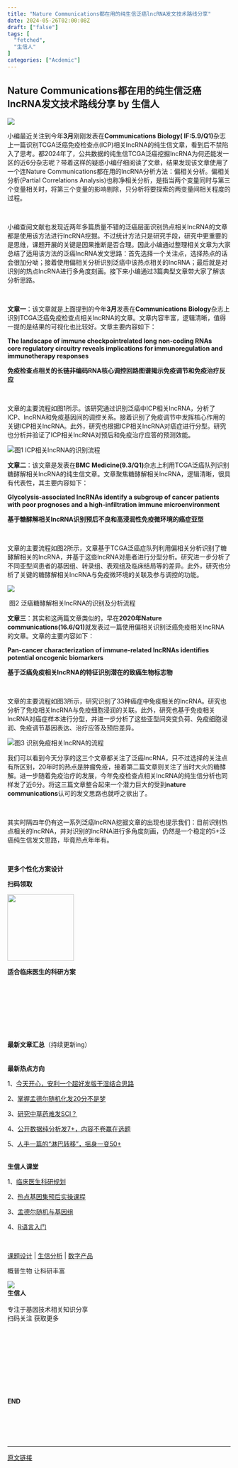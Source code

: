 ```yaml
---
title: "Nature Communications都在用的纯生信泛癌lncRNA发文技术路线分享"
date: 2024-05-26T02:00:08Z
draft: ["false"]
tags: [
  "fetched",
  "生信人"
]
categories: ["Acdemic"]
---
```

Nature Communications都在用的纯生信泛癌lncRNA发文技术路线分享 by 生信人
------
<div><p><img data-galleryid="" data-imgfileid="503745034" data-ratio="0.3274582560296846" data-src="https://mmbiz.qpic.cn/mmbiz_gif/N3X4LBoaQjU9abk37Q6pRd9QUqmbgwBYMLh9SImibmH2QJhYav5XWHhgxw9GuyLIXqOmyasZ5njzHdvEreJazxg/640?wx_fmt=gif&amp;from=appmsg" data-type="gif" data-w="1078" src="https://mmbiz.qpic.cn/mmbiz_gif/N3X4LBoaQjU9abk37Q6pRd9QUqmbgwBYMLh9SImibmH2QJhYav5XWHhgxw9GuyLIXqOmyasZ5njzHdvEreJazxg/640?wx_fmt=gif&amp;from=appmsg"></p><p><span>小编最近关注到今年<span><strong><span>3</span>月</strong></span>刚刚发表在<span><strong><span>Communications Biology( IF:5.9/Q1)</span></strong></span>杂志上一篇识别<span>TCGA</span>泛癌免疫检查点<span>(ICP)</span>相关<span>lncRNA</span>的纯生信文章，看到后不禁陷入了思考。都<span>2024</span>年了，公共数据的纯生信<span>TCGA</span>泛癌挖掘<span>lncRNA</span>为何还能发一区的近<span>6</span>分杂志呢？带着这样的疑惑小编仔细阅读了文章，</span><span>结果发现该文章使用了一个连<span>Nature Communications</span>都在用的<span>lncRNA</span>分析方法：偏相关分析。</span><span>偏相关分析<span>(Partial Correlations Analysis)</span>也称净相关分析，是指当两个变量同时与第三个变量相关时，将第三个变量的影响剔除，只分析将要探索的两变量间相关程度的过程。</span><br></p><p><br></p><p><span><span>小编查阅文献也发现近两年多篇质量不错的泛癌层面识别热点相关</span><span>lncRNA</span><span>的文章都是使用该方法进行</span><span>lncRNA</span><span>挖掘。不过</span></span><span>统计方法只是研究手段，研究中更重要的是思维，课题开展的关键是因果推断是否合理。</span><span><span>因此小编通过整理相关文章为大家总结了适用该方法的泛癌</span><span>lncRNA</span><span>发文思路：</span></span><span>首先选择一个关注点，选择热点的话会很加分呦；接着使用偏相关分析识别泛癌中该热点相关的lncRNA；最后就是对识别的热点lncRNA进行多角度刻画。</span><span><span>接下来小编通过</span><span>3</span><span>篇典型文章带大家了解该分析思路。</span><p></p></span></p><p><span><strong><span><br></span></strong></span></p><p><span><strong><span>文章一</span></strong><span><span>：该文章就是上面提到的今年</span><span><strong><span>3</span><span>月</span></strong></span><span>发表在</span><span><strong><span>Communications Biology</span></strong></span><span>杂志上识别</span><span>TCGA</span><span>泛癌免疫检查点相关</span><span>lncRNA</span><span>的文章。文章内容丰富，逻辑清晰，值得一提的是结果的可视化也比较好。文章主要内容如下：</span></span><span><p></p></span></span></p><p><strong><span><span>The landscape of immune checkpointrelated long non-coding RNAs core</span><span> </span><span>regulatory circuitry reveals implications</span><span> </span><span>for immunoregulation and immunotherapy</span><span> </span><span>responses</span><span><p></p></span></span></strong></p><p><span><strong><span><span>免疫检查点相关的长链非编码</span><span>RNA</span><span>核心调控回路图谱揭示免疫调节和免疫治疗反应</span></span></strong></span><strong><span></span></strong><br></p><p><span><br></span></p><p><span><span>文章的主要流程如图</span><span>1</span><span>所示。该研究通过</span></span><span>识别泛癌中ICP相关lncRNA，分析了ICP、lncRNA和免疫基因间的调控关系。</span><span><span>接着识别了免疫调节中发挥核心作用的关键</span><span>ICP</span><span>相关</span><span>lncRNA</span><span>。此外，研究也根据</span><span>ICP</span><span>相关</span><span>lncRNA</span><span>对癌症进行分型。研究也分析并验证了</span><span>ICP</span><span>相关</span><span>lncRNA</span><span>对预后和免疫治疗应答的预测效能。</span></span></p><p><img data-galleryid="" data-imgfileid="503746220" data-ratio="0.9074074074074074" data-s="300,640" data-src="https://mmbiz.qpic.cn/mmbiz_png/N3X4LBoaQjVR0yG2icxy4FnktIuwVsgx4pFxjmN6Iq0lt8dVeHBVy9Ljn0cvBmrbFJ0fMXicr3IP67e4xCtAIUfQ/640?wx_fmt=png&amp;from=appmsg" data-type="png" data-w="1080" src="https://mmbiz.qpic.cn/mmbiz_png/N3X4LBoaQjVR0yG2icxy4FnktIuwVsgx4pFxjmN6Iq0lt8dVeHBVy9Ljn0cvBmrbFJ0fMXicr3IP67e4xCtAIUfQ/640?wx_fmt=png&amp;from=appmsg"><span>图</span><span>1 ICP</span><span>相关</span><span>lncRNA</span><span>的识别流程</span></p><p><span><strong><span>文章二</span></strong><span><span>：该文章是发表在</span><span><strong><span>BMC Medicine(9.3/Q1)</span></strong></span><span>杂志上利用</span><span>TCGA</span><span>泛癌队列识别糖酵解相关</span><span>lncRNA</span><span>的纯生信文章。文章聚焦糖酵解相关</span><span>lncRNA</span><span>，逻辑清晰，很具有代表性，其主要内容如下：</span><p></p></span></span></p><p><strong><span>Glycolysis-associated lncRNAs identify a subgroup of cancer patients with poor prognoses and a high-infiltration immune microenvironment<p></p></span></strong></p><p><strong><span><span>基于</span><span><span>糖酵解相关</span>lnc</span><span><span>RNA</span><span>识别</span>预后不良和高浸润性免疫微环境的癌症亚型</span></span></strong><span><strong><span></span></strong><strong><span><p></p></span></strong></span></p><p><span><br></span></p><p><span><span>文章的主要流程如图</span><span>2</span><span>所示，文章</span></span><span>基于TCGA泛癌症队列利用偏相关分析识别了糖酵解相关的lncRNA，并基于这些lncRNA对患者进行分型分析。</span><span><span>研究进一步分析了不同亚型间患者的基因组、转录组、表观组及临床结局等的差异。此外，研究也分析了关键的糖酵解相关</span><span>lncRNA</span><span>与免疫微环境的关联及参与调控的功能。</span><p></p></span></p><p><img data-galleryid="" data-imgfileid="503746221" data-ratio="0.7333333333333333" data-s="300,640" data-src="https://mmbiz.qpic.cn/mmbiz_png/N3X4LBoaQjVR0yG2icxy4FnktIuwVsgx4iakBH83CuyksSV7ml6yapwDhuGXZuvzkrsQTSogagh3L3AlCoF2yTmQ/640?wx_fmt=png&amp;from=appmsg" data-type="png" data-w="1080" src="https://mmbiz.qpic.cn/mmbiz_png/N3X4LBoaQjVR0yG2icxy4FnktIuwVsgx4iakBH83CuyksSV7ml6yapwDhuGXZuvzkrsQTSogagh3L3AlCoF2yTmQ/640?wx_fmt=png&amp;from=appmsg"></p><p> <span><span>图</span><span>2 </span><span>泛癌糖酵解相关</span><span>lncRNA</span><span>的识别及分析流程</span></span></p><p><span><strong><span>文章三</span></strong><span><span>：其实和这两篇文章类似的，早在</span><span><strong><span>2020</span><span>年</span><span>Nature communications(16.6/Q1)</span></strong></span><span>就发表过一篇使用偏相关识别泛癌免疫相关</span><span>lncRNA</span><span>的文章。文章的主要内容如下：</span><p></p></span></span></p><p><span><strong><span>Pan-cancer characterization of immune-related lncRNAs identifies potential oncogenic biomarkers<p></p></span></strong></span></p><p><span><strong><span><span>基于泛癌</span><span><span>免疫相关</span>lncRNA</span><span>的特征识别潜在的致癌生物标志物</span></span></strong></span><span><strong><span></span></strong><strong><span><p></p></span></strong></span></p><p><span><br></span></p><p><span><span>文章的主要流程如图</span><span>3</span><span>所示，</span></span><span>研究识别了33种癌症中免疫相关的lncRNA。</span><span><span>研究也分析了免疫相关</span><span>lncRNA</span><span>与免疫细胞浸润的关联。此外，研究也基于免疫相关</span><span>lncRNA</span><span>对癌症样本进行分型，并进一步分析了这些亚型间突变负荷、免疫细胞浸润、免疫调节基因表达、治疗应答及预后差异。</span></span></p><p><img data-galleryid="" data-imgfileid="503746222" data-ratio="0.6611111111111111" data-s="300,640" data-src="https://mmbiz.qpic.cn/mmbiz_png/N3X4LBoaQjVR0yG2icxy4FnktIuwVsgx4hFkIPq4XFXOJLaR5DjFomgLFRXG62WFibgxgsg2qCowAZy3xDJvysLA/640?wx_fmt=png&amp;from=appmsg" data-type="png" data-w="1080" src="https://mmbiz.qpic.cn/mmbiz_png/N3X4LBoaQjVR0yG2icxy4FnktIuwVsgx4hFkIPq4XFXOJLaR5DjFomgLFRXG62WFibgxgsg2qCowAZy3xDJvysLA/640?wx_fmt=png&amp;from=appmsg"><span>图</span><span>3 </span><span>识别免疫相关</span><span>lncRNA</span><span>的流程</span></p><p><span><span><span>我们可以看到今天分享的这三个文章都关注了泛癌</span><span>lncRNA</span><span>，只不过选择的关注点有所区别，</span><span>20</span><span>年时的热点是肿瘤免疫，接着第二篇文章则关注了当时大火的糖酵解。进一步随着免疫治疗的发展，今年免疫检查点相关</span><span>lncRNA</span><span>的纯生信分析也同样发了近</span><span>6</span><span>分。将这三篇文章整合起来一个潜力巨大的受到</span><span><strong><span>nature communications</span></strong></span><span>认可的发文思路也就呼之欲出了。</span></span><span><p></p></span></span></p><p><span><br></span></p><p><span><span>其实时隔四年仍有这一系列泛癌</span><span>lncRNA</span><span>挖掘文章的出现也提示我们：</span></span><span>目前识别热点相关的lncRNA，并对识别的lncRNA进行多角度刻画，仍然是一个稳定的5+泛癌纯生信发文思路，毕竟热点年年有。</span><span><p></p></span></p><section data-role="paragraph"><p><br></p></section><section data-tools="135编辑器" data-id="125617" data-color="#00259f"><section><section><section><section data-role="paragraph"><p><span><strong>更多个性化方案设计</strong></span></p><p><span><strong>扫码领取</strong></span></p><p><img data-imgfileid="503746218" data-ratio="1" data-src="https://mmbiz.qpic.cn/mmbiz_png/N3X4LBoaQjVR0yG2icxy4FnktIuwVsgx4sUBxNibDeWrMTbtNcjVamx9894RWDQ2IgXjKEVA5NUVFzxGs9FkYoFQ/640?wx_fmt=png&amp;from=appmsg" data-type="png" data-w="512" data-width="150px" width="150" src="https://mmbiz.qpic.cn/mmbiz_png/N3X4LBoaQjVR0yG2icxy4FnktIuwVsgx4sUBxNibDeWrMTbtNcjVamx9894RWDQ2IgXjKEVA5NUVFzxGs9FkYoFQ/640?wx_fmt=png&amp;from=appmsg"></p><p><strong>适合临床医生的科研方案</strong></p></section><section data-role="paragraph"><p><br></p></section></section></section></section></section><section data-role="paragraph"><p><br></p><section data-tools="135编辑器" data-id="136209" data-color="#00259f"><section><section><section><section><section><section><br></section><section><br></section></section><section><section><br></section><section><br></section></section></section><section><strong>最新文章汇总</strong><span>（持续更新ing）</span></section></section><section data-width="100%"><br></section></section><section><section><section><section><br></section></section><section data-width="100%"><section><span><strong data-brushtype="text"><strong><span>最新热点方向</span></strong></strong></span></section></section></section><section><section data-autoskip="1"><p><span>1、<a target="_blank" href="http://mp.weixin.qq.com/s?__biz=MzA5NjU5NjQ4MA==&amp;mid=2651229281&amp;idx=2&amp;sn=7f80405e8d2b40aa69f2658e9da9183d&amp;chksm=8b5f8b0ebc28021849b172672cd4fc89309f4997537ad283f9a47dff119e2af19c3c4f2e4f92&amp;scene=21#wechat_redirect" textvalue="今天开心，安利一个超好发版干湿结合思路" linktype="text" imgurl="" imgdata="null" data-itemshowtype="0" tab="innerlink" data-linktype="2">今天开心，安利一个超好发版干湿结合思路</a></span></p><p><span>2、</span><a target="_blank" href="http://mp.weixin.qq.com/s?__biz=MzA5NjU5NjQ4MA==&amp;mid=2651229282&amp;idx=4&amp;sn=60bbb2c5ae38b362ff1a7e5a8e80bf3c&amp;chksm=8b5f8b0dbc28021bb15e7b948b1ec5d06a2c60388b00fd50368948e8d0ce5ffca2335ab75ff8&amp;scene=21#wechat_redirect" textvalue="掌握孟德尔随机化发20分不是梦" linktype="text" imgurl="" imgdata="null" data-itemshowtype="0" tab="innerlink" data-linktype="2">掌握孟德尔随机化发20分不是梦</a></p><p><span>3、</span><a target="_blank" href="http://mp.weixin.qq.com/s?__biz=MzA5NjU5NjQ4MA==&amp;mid=2651229280&amp;idx=1&amp;sn=eca04f7905098b44749e53c5cebe0076&amp;chksm=8b5f8b0fbc280219f1ebcdde8ce58d0993965baaf01d05461882d08bbf07ae2eef8242d1f242&amp;scene=21#wechat_redirect" textvalue="研究中草药难发SCI？" linktype="text" imgurl="" imgdata="null" data-itemshowtype="0" tab="innerlink" data-linktype="2">研究中草药难发SCI？</a></p><p><span>4、</span><a target="_blank" href="http://mp.weixin.qq.com/s?__biz=MzA5NjU5NjQ4MA==&amp;mid=2651229264&amp;idx=6&amp;sn=fe295c172ae11bff98867fb5e83264aa&amp;chksm=8b5f8b3fbc2802290a72d4c5d3bfe2c82e7d53d90c781b42cc0c02ea3c8acecc2de2e6b6551d&amp;scene=21#wechat_redirect" textvalue="公开数据纯分析发7+，内容不卷赢在选题" linktype="text" imgurl="" imgdata="null" data-itemshowtype="0" tab="innerlink" data-linktype="2">公开数据纯分析发7+，内容不卷赢在选题</a></p><p><span>5、</span><a target="_blank" href="http://mp.weixin.qq.com/s?__biz=MzA5NjU5NjQ4MA==&amp;mid=2651229264&amp;idx=2&amp;sn=9154686fece39cb6a3d1072a06aac041&amp;chksm=8b5f8b3fbc280229fba49f3ef98e79ec84a770d14fdd2ac716c5ffd6077fab6bf5d6a8456ae5&amp;scene=21#wechat_redirect" textvalue="人手一篇的“淋巴转移”，摇身一变50+" linktype="text" imgurl="" imgdata="null" data-itemshowtype="0" tab="innerlink" data-linktype="2">人手一篇的“淋巴转移”，摇身一变50+</a></p></section></section></section><section><section><section><section><br></section></section><section data-width="100%"><section><span><strong data-brushtype="text"><strong><span>生信人课堂</span></strong></strong></span></section></section></section><section><section data-autoskip="1"><p><span>1、</span><a target="_blank" href="http://mp.weixin.qq.com/s?__biz=MzA5NjU5NjQ4MA==&amp;mid=2651228970&amp;idx=7&amp;sn=1310dc5fcd181d48020b801f55e97863&amp;chksm=8b5f8c45bc28055319cd1bbd3a400fdc4385d4ad469f62b530356a24c711b44a61a4cfd918c0&amp;scene=21#wechat_redirect" textvalue="临床医生科研规划" linktype="text" imgurl="" imgdata="null" data-itemshowtype="0" tab="innerlink" data-linktype="2">临床医生科研规划</a></p><p><span>2、</span><a target="_blank" href="http://mp.weixin.qq.com/s?__biz=MzA5NjU5NjQ4MA==&amp;mid=2651229044&amp;idx=3&amp;sn=91fc8d9347393a7bfce9c1a030728334&amp;chksm=8b5f8c1bbc28050da00f8ed43168999dd8791d13e699641cd4d75c23a2a809db0c98bb2bc5f3&amp;scene=21#wechat_redirect" textvalue="热点基因集预后实操课程" linktype="text" imgurl="" imgdata="null" data-itemshowtype="0" tab="innerlink" data-linktype="2">热点基因集预后实操课程</a></p><p><span>3、</span><a target="_blank" href="http://mp.weixin.qq.com/s?__biz=MzA5NjU5NjQ4MA==&amp;mid=2651229206&amp;idx=3&amp;sn=d2900b86cd4bc6f452702b444fc278ae&amp;chksm=8b5f8b79bc28026faed6a6ed29566641aca7fc8fe4c6291bfe41901ec49dfc362939886ca6a0&amp;scene=21#wechat_redirect" textvalue="孟德尔随机与基因组" linktype="text" imgurl="" imgdata="null" data-itemshowtype="0" tab="innerlink" data-linktype="2">孟德尔随机与基因组</a></p><p><span>4、</span><a target="_blank" href="http://mp.weixin.qq.com/s?__biz=MzA5NjU5NjQ4MA==&amp;mid=2651215654&amp;idx=3&amp;sn=02efc087cdc07e2da0526468a21bac9d&amp;chksm=8b5f5049bc28d95f77b9d128be607bfc76884483247f5f844827965f0b416aaa44fd6ef56533&amp;scene=21#wechat_redirect" textvalue="R语言入门" linktype="text" imgurl="" imgdata="null" data-itemshowtype="0" tab="innerlink" data-linktype="2">R语言入门</a></p><p><br></p><p><a href="http://mp.weixin.qq.com/s?__biz=MzA5NjU5NjQ4MA==&amp;mid=2651228874&amp;idx=6&amp;sn=e2c9030b187c654d7faf43f9ae16fa0e&amp;chksm=8b5f8da5bc2804b3a02f80ebe48b9d26cc95b395cc6a955b53b0fd97a996653dd4ed4cc37e08&amp;scene=21#wechat_redirect" data-linktype="2">课题设计</a><span> | <a href="http://mp.weixin.qq.com/s?__biz=MzA5NjU5NjQ4MA==&amp;mid=2651223612&amp;idx=6&amp;sn=6c1d6704031c8bf69ecc76742b34518e&amp;chksm=8b5f7153bc28f8456c411f5b04b012c4596c2d39e3719a2c9fdd554e8adbe734fb552106fafb&amp;scene=21#wechat_redirect" data-linktype="2">生信分析</a> | <a href="http://mp.weixin.qq.com/s?__biz=MzA5NjU5NjQ4MA==&amp;mid=2651228415&amp;idx=2&amp;sn=2c65d74e35632ce52094d25e0d2fcf33&amp;chksm=8b5f8f90bc2806866eb21d5e78bc339cdec20a0a08cff9a8e9bd7829bc0cea9616bccd421f1b&amp;scene=21#wechat_redirect" data-linktype="2">数字产品</a></span></p><p><span>概普生物 让科研丰富</span></p><section data-tools="135编辑器" data-id="125822" data-color="#00259f"><section data-bgw="266" data-ratio="0.8421052631578947"><section data-width="40%"><section><img data-imgfileid="503746217" data-ratio="1" data-src="https://mmbiz.qpic.cn/mmbiz_jpg/N3X4LBoaQjVR0yG2icxy4FnktIuwVsgx4npNI4cl6ic489AD5za9aU81sR9rGUpjN7csnc7NqiaVyCph7Axn2Fpvw/640?wx_fmt=jpeg&amp;from=appmsg" data-type="jpeg" data-w="258" data-width="100%" src="https://mmbiz.qpic.cn/mmbiz_jpg/N3X4LBoaQjVR0yG2icxy4FnktIuwVsgx4npNI4cl6ic489AD5za9aU81sR9rGUpjN7csnc7NqiaVyCph7Axn2Fpvw/640?wx_fmt=jpeg&amp;from=appmsg"></section></section><section data-width="60%"><section><section><section><strong data-brushtype="code">生信人</strong></section><section><section><br></section></section></section></section><section>专注于基因技术相关知识分享</section><section>扫码关注 获取更多</section></section></section></section><p><br></p><p><br></p><section data-tools="135编辑器" data-id="118316" data-color="#00259f"><section><section><section><p><br></p><section><br></section><p><br></p></section><section><strong data-brushtype="text">END</strong></section><section><section><br></section></section></section></section></section><p><br></p></section></section></section></section></section></section><p><br></p><p><mp-style-type data-value="3"></mp-style-type></p></div>  
<hr>
<a href="https://mp.weixin.qq.com/s/fzc7ypYOq6XWCmYQQ-vxug",target="_blank" rel="noopener noreferrer">原文链接</a>
